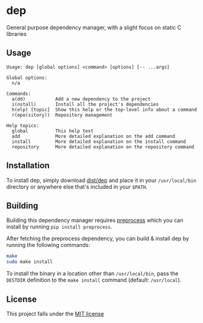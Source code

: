dep
======

General purpose dependency manager, with a slight focus on static C libraries

Usage
-----

```
Usage: dep [global options] <command> [options] [-- ...args]

Global options:
  n/a

Commands:
  a(dd)           Add a new dependency to the project
  i(nstall)       Install all the project's dependencies
  h(elp) [topic]  Show this help or the top-level info about a command
  r(epo(sitory))  Repository management

Help topics:
  global          This help text
  add             More detailed explanation on the add command
  install         More detailed explanation on the install command
  repository      More detailed explanation on the repository command
```

Installation
------------

To install dep, simply download [dist/dep](dist/dep) and place it in your
`/usr/local/bin` directory or anywhere else that's included in your `$PATH`.

Building
--------

Building this dependency manager requires
[preprocess](https://pypi.org/project/preprocess/) which you can install by
running `pip install preprocess`.

After fetching the preprocess dependency, you can build & install dep by running
the following commands:

```sh
make
sudo make install
```

To install the binary in a location other than `/usr/local/bin`, pass the
`DESTDIR` definition to the `make install` command (default: `/usr/local`).

License
-------

This project falls under the [MIT license](LICENSE)
